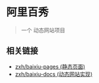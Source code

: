 ﻿# 阿里百秀

> 一个 动态网站项目

## 相关链接

- [zxh/baixiu-pages (静态页面)](https://github.com/zxh/baixiu-pages-master)
- [zxh/baixiu-docs (动态网站实现)](https://github.com/zxh/baixiu-docs)
